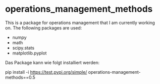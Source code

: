# operations_management_methods

This is a package for operations management that I am currently working on. The following packages are used:
- numpy
- math
- scipy.stats
- matplotlib.pyplot

Das Package kann wie folgt installiert werden:

pip install -i https://test.pypi.org/simple/ operations-management-methods==0.5


